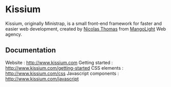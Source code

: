 # Kissium
Kissium, originally Ministrap, is a small front-end framework for faster and easier web development, created by [Nicolas Thomas](http://www.nicolasthomas.fr) from [MangoLight](http://www.mangolight.com) Web agency.

## Documentation
Website : http://www.kissium.com
Getting started : http://www.kissium.com/getting-started
CSS elements : http://www.kissium.com/css
Javascript components : http://www.kissium.com/javascript